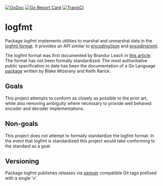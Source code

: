 [![GoDoc](https://godoc.org/github.com/go-logfmt/logfmt?status.svg)](https://godoc.org/github.com/go-logfmt/logfmt) [![Go Report Card](https://goreportcard.com/badge/go-logfmt/logfmt)](https://goreportcard.com/report/go-logfmt/logfmt) [![TravisCI](https://travis-ci.org/go-logfmt/logfmt.svg?branch=master)](https://travis-ci.org/go-logfmt/logfmt)

# logfmt

Package logfmt implements utilities to marshal and unmarshal data in the [logfmt
format](https://brandur.org/logfmt). It provides an API similar to
[encoding/json](http://golang.org/pkg/encoding/json/) and
[encoding/xml](http://golang.org/pkg/encoding/xml/).

The logfmt format was first documented by Brandur Leach in [this
article](https://brandur.org/logfmt). The format has not been formally
standardized. The most authoritative public specification to date has been the
documentation of a Go Language [package](http://godoc.org/github.com/kr/logfmt)
written by Blake Mizerany and Keith Rarick.

## Goals

This project attempts to conform as closely as possible to the prior art, while
also removing ambiguity where necessary to provide well behaved encoder and
decoder implementations.

## Non-goals

This project does not attempt to formally standardize the logfmt format. In the
event that logfmt is standardized this project would take conforming to the
standard as a goal.

## Versioning

Package logfmt publishes releases via [semver](http://semver.org/) compatible Git tags prefixed with a single 'v'.
